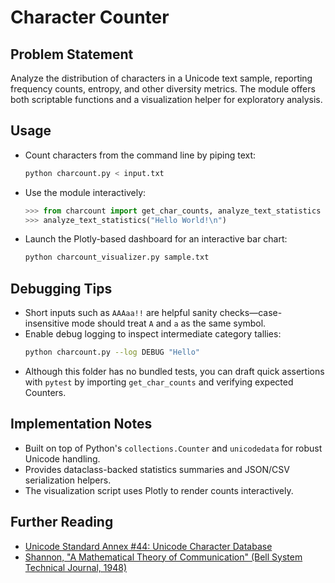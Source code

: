 # Character Counter

## Problem Statement
Analyze the distribution of characters in a Unicode text sample, reporting frequency counts, entropy, and other diversity metrics. The module offers both scriptable functions and a visualization helper for exploratory analysis.

## Usage
- Count characters from the command line by piping text:
  ```bash
  python charcount.py < input.txt
  ```
- Use the module interactively:
  ```python
  >>> from charcount import get_char_counts, analyze_text_statistics
  >>> analyze_text_statistics("Hello World!\n")
  ```
- Launch the Plotly-based dashboard for an interactive bar chart:
  ```bash
  python charcount_visualizer.py sample.txt
  ```

## Debugging Tips
- Short inputs such as `AAAaa!!` are helpful sanity checks—case-insensitive mode should treat `A` and `a` as the same symbol.
- Enable debug logging to inspect intermediate category tallies:
  ```bash
  python charcount.py --log DEBUG "Hello"
  ```
- Although this folder has no bundled tests, you can draft quick assertions with `pytest` by importing `get_char_counts` and verifying expected Counters.

## Implementation Notes
- Built on top of Python's `collections.Counter` and `unicodedata` for robust Unicode handling.
- Provides dataclass-backed statistics summaries and JSON/CSV serialization helpers.
- The visualization script uses Plotly to render counts interactively.

## Further Reading
- [Unicode Standard Annex #44: Unicode Character Database](https://www.unicode.org/reports/tr44/)
- [Shannon, "A Mathematical Theory of Communication" (Bell System Technical Journal, 1948)](https://doi.org/10.1002/j.1538-7305.1948.tb01338.x)
